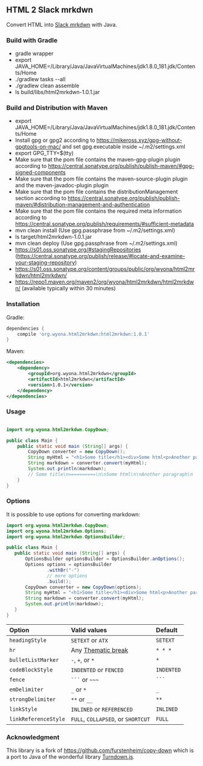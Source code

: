 ## HTML 2 Slack mrkdwn
Convert HTML into [Slack mrkdwn](https://api.slack.com/reference/surfaces/formatting) with Java.

### Build with Gradle

* gradle wrapper
* export JAVA_HOME=/Library/Java/JavaVirtualMachines/jdk1.8.0_181.jdk/Contents/Home
* ./gradlew tasks --all
* ./gradlew clean assemble
* ls build/libs/html2mrkdwn-1.0.1.jar

### Build and Distribution with Maven

* export JAVA_HOME=/Library/Java/JavaVirtualMachines/jdk1.8.0_181.jdk/Contents/Home
* Install gpg or gpg2 according to https://mikeross.xyz/gpg-without-gpgtools-on-mac/ and set gpg.executable inside ~/.m2/settings.xml
* export GPG_TTY=$(tty)
* Make sure that the pom file contains the maven-gpg-plugin plugin according to https://central.sonatype.org/publish/publish-maven/#gpg-signed-components
* Make sure that the pom file contains the maven-source-plugin plugin and the maven-javadoc-plugin plugin
* Make sure that the pom file contains the distributionManagement section according to https://central.sonatype.org/publish/publish-maven/#distribution-management-and-authentication
* Make sure that the pom file contains the required meta information according to https://central.sonatype.org/publish/requirements/#sufficient-metadata
* mvn clean install (Use gpg.passphrase from ~/.m2/settings.xml)
* ls target/html2mrkdwn-1.0.1.jar
* mvn clean deploy (Use gpg.passphrase from ~/.m2/settings.xml)
* https://s01.oss.sonatype.org/#stagingRepositories (https://central.sonatype.org/publish/release/#locate-and-examine-your-staging-repository)
* https://s01.oss.sonatype.org/content/groups/public/org/wyona/html2mrkdwn/html2mrkdwn/
* https://repo1.maven.org/maven2/org/wyona/html2mrkdwn/html2mrkdwn/ (available typically within 30 minutes)

### Installation
Gradle:
```gradle
dependencies {
    compile 'org.wyona.html2mrkdwn:html2mrkdwn:1.0.1'
}
```

Maven:
```xml
<dependencies>
    <dependency>
        <groupId>org.wyona.html2mrkdwn</groupId>
        <artifactId>html2mrkdwn</artifactId>
        <version>1.0.1</version>
    </dependency>
</dependencies>
```

### Usage

```java

import org.wyona.html2mrkdwn.CopyDown;

public class Main {
    public static void main (String[] args) {
        CopyDown converter = new CopyDown();
        String myHtml = "<h1>Some title</h1><div>Some html<p>Another paragraph</p></div>";
        String markdown = converter.convert(myHtml);
        System.out.println(markdown);
        // Some title\n==========\n\nSome html\n\nAnother paragraph\n
    }
}
```

### Options

It is possible to use options for converting markdown:

```java
import org.wyona.html2mrkdwn.CopyDown;
import org.wyona.html2mrkdwn.Options;
import org.wyona.html2mrkdwn.OptionsBuilder;

public class Main {
   public static void main (String[] args) {
       OptionsBuilder optionsBuilder = OptionsBuilder.anOptions();
       Options options = optionsBuilder
               .withBr("-")
               // more options
               .build();
       CopyDown converter = new CopyDown(options);
       String myHtml = "<h1>Some title</h1><div>Some html<p>Another paragraph</p></div>";
       String markdown = converter.convert(myHtml);
       System.out.println(markdown);
   }
}
```


| Option                | Valid values  | Default |
| :-------------------- | :------------ | :------ |
| `headingStyle`        | `SETEXT` or `ATX` | `SETEXT`  |
| `hr`                  | Any [Thematic break](http://spec.commonmark.org/0.27/#thematic-breaks) | `* * *` |
| `bulletListMarker`    | `-`, `+`, or `*` | `*` |
| `codeBlockStyle`      | `INDENTED` or `FENCED` | `INDENTED` |
| `fence`               | ` ``` ` or `~~~` | ` ``` ` |
| `emDelimiter`         | `_` or `*` | `_` |
| `strongDelimiter`     | `**` or `__` | `**` |
| `linkStyle`           | `INLINED` or `REFERENCED` | `INLINED` |
| `linkReferenceStyle`  | `FULL`, `COLLAPSED`, or `SHORTCUT` | `FULL` |


### Acknowledgment
This library is a fork of https://github.com/furstenheim/copy-down which is a port to Java of the wonderful library [Turndown.js](https://github.com/domchristie/turndown).
